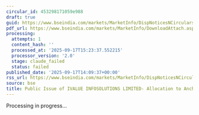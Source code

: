 ```yaml
---
circular_id: 453298171059e988
draft: true
guid: https://www.bseindia.com/markets/MarketInfo/DispNoticesNCirculars.aspx?Noticeid={6AAFA690-CE4C-4BB8-B5FA-FBAA0F5EDB33}&noticeno=20250917-54&dt=09/17/2025&icount=54&totcount=56&flag=0
pdf_url: https://www.bseindia.com/markets/MarketInfo/DownloadAttach.aspx?id=20250917-54&attachedId=c397b05b-3076-45b4-99a6-dd4ca43d82a4
processing:
  attempts: 1
  content_hash: ''
  processed_at: '2025-09-17T15:23:37.552215'
  processor_version: '2.0'
  stage: claude_failed
  status: failed
published_date: '2025-09-17T14:09:37+00:00'
rss_url: https://www.bseindia.com/markets/MarketInfo/DispNoticesNCirculars.aspx?Noticeid={6AAFA690-CE4C-4BB8-B5FA-FBAA0F5EDB33}&noticeno=20250917-54&dt=09/17/2025&icount=54&totcount=56&flag=0
source: bse
title: Public Issue of IVALUE INFOSOLUTIONS LIMITED- Allocation to Anchor Investors
---
```


Processing in progress...